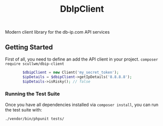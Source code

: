 <p align="center">
    <h1 align="center">
        DbIpClient
    </h1>
</p>
<br>

Modern client library for the db-ip.com API services


## Getting Started

First of all, you need to define an add the API client in your project.
`composer require scullwm/dbip-client`



```php
        $dbipClient = new Client('my_secret_token');
        $ipDetails = $dbipClient->getIpDetails('8.8.8.8');
        $ipDetails->isRisky(); // false
```

### Running the Test Suite

Once you have all dependencies installed via `composer install`, you can run the test suite with:

```bash
./vendor/bin/phpunit tests/
```